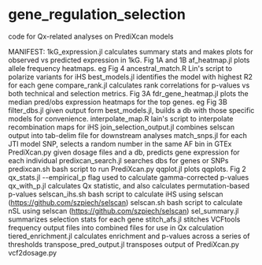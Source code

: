 # gene_regulation_selection

code for Qx-related analyses on PrediXcan models

MANIFEST:
1kG_expression.jl
  calculates summary stats and makes plots for observed vs predicted expression in 1kG. Fig 1A and 1B
af_heatmap.jl
  plots allele frequency heatmaps. eg Fig 4
ancestral_match.R
  Lin's script to polarize variants for iHS
best_models.jl
  identifies the model with highest R2 for each gene
compare_rank.jl
  calculates rank correlations for p-values vs both technical and selection metrics. Fig 3A
fdr_gene_heatmap.jl
  plots the median pred/obs expression heatmaps for the top genes. eg Fig 3B
filter_dbs.jl
  given output form best_models.jl, builds a db with those specific models for convenience.
interpolate_map.R
  Iain's script to interpolate recombination maps for iHS
join_selection_output.jl
  combines selscan output into tab-delim file for downstream analyses
match_snps.jl
  for each JTI model SNP, selects a random number in the same AF bin in GTEx
PrediXcan.py
  given dosage files and a db, predicts gene expression for each individual
predixcan_search.jl
  searches dbs for genes or SNPs
predixcan.sh
  bash script to run PrediXcan.py
qqplot.jl
  plots qqplots. Fig 2
qx_stats.jl
  --empirical_p flag used to calculate gamma-corrected p-values
qx_with_p.jl
  calculates Qx statistic, and also calculates permutation-based p-values
selscan_ihs.sh
  bash script to calculate iHS using selscan (https://github.com/szpiech/selscan)
selscan.sh
  bash script to calculate nSL using selscan (https://github.com/szpiech/selscan)
sel_summary.jl
  summarizes selection stats for each gene
stitch_afs.jl
  stitches VCFtools frequency output files into combined files for use in Qx calculation
tiered_enrichment.jl
  calculates enrichment and p-values across a series of thresholds
transpose_pred_output.jl
  transposes output of PrediXcan.py
vcf2dosage.py
